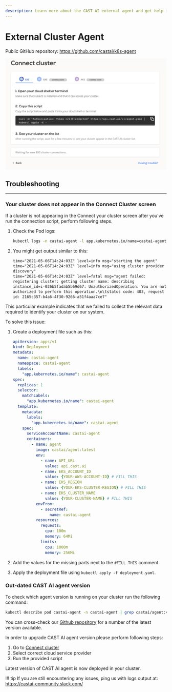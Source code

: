 ```yaml
---
description: Learn more about the CAST AI external agent and get help if you need to do some troubleshooting.
---
```


# External Cluster Agent

Public GitHub repository: <https://github.com/castai/k8s-agent>

![Agent Install script](agent/k8s-agent_connect.png)

## Troubleshooting

---

### Your cluster does not appear in the Connect Cluster screen

If a cluster is not appearing in the Connect your cluster screen after you've run the connection script, perform following steps.

1. Check the Pod logs:

    ```sh
    kubectl logs -n castai-agent -l app.kubernetes.io/name=castai-agent
    ```

2. You might get output similar to this:

    ```text
    time="2021-05-06T14:24:03Z" level=info msg="starting the agent"
    time="2021-05-06T14:24:03Z" level=info msg="using cluster provider discovery"
    time="2021-05-06T14:24:03Z" level=fatal msg="agent failed: registering cluster: getting cluster name: describing instance_id=i-026b5fadab5b69d67: UnauthorizedOperation: You are not authorized to perform this operation.\n\tstatus code: 403, request id: 2165c357-b4a6-4f30-9266-a51f4aaa7ce7"
    ```

This particular example indicates that we failed to collect the relevant data required to identify your cluster on our system.

To solve this issue:

1. Create a deployment file such as this:

    ```yaml
    apiVersion: apps/v1
    kind: Deployment
    metadata:
      name: castai-agent
      namespace: castai-agent
      labels:
        "app.kubernetes.io/name": castai-agent
    spec:
      replicas: 1
      selector:
        matchLabels:
          "app.kubernetes.io/name": castai-agent
      template:
        metadata:
          labels:
            "app.kubernetes.io/name": castai-agent
        spec:
          serviceAccountName: castai-agent
          containers:
            - name: agent
              image: castai/agent:latest
              env:
                - name: API_URL
                  value: api.cast.ai
                - name: EKS_ACCOUNT_ID
                  value: {YOUR-AWS-ACCOUNT-ID} # FILL THIS
                - name: EKS_REGION
                  value: {YOUR-EKS-CLUSTER-REGION} # FILL THIS
                - name: EKS_CLUSTER_NAME
                  value: {YOUR-CLUSTER-NAME} # FILL THIS
              envFrom:
                - secretRef:
                    name: castai-agent
              resources:
                requests:
                  cpu: 100m
                  memory: 64Mi
                limits:
                  cpu: 1000m
                  memory: 256Mi
    ```

2. Add the values for the missing parts next to the `#FILL THIS` comment.

3. Apply the deployment file using `kubectl apply -f deployment.yaml`.

### Out-dated CAST AI agent version

To check which agent version is running on your cluster run the following command:

  ```sh
  kubectl describe pod castai-agent -n castai-agent | grep castai/agent:v
  ```

You can cross-check our [Github repository](https://github.com/castai/k8s-agent) for a number of the latest version available.

In order to upgrade CAST AI agent version please perform following steps:

1. Go to [Connect cluster](https://console.cast.ai/external-clusters/new)
2. Select correct cloud service provider
3. Run the provided script

Latest version of CAST AI agent is now deployed in your cluster.

!!! tip
      If you are still encountering any issues, ping us with logs output at:
      <https://castai-community.slack.com/>
